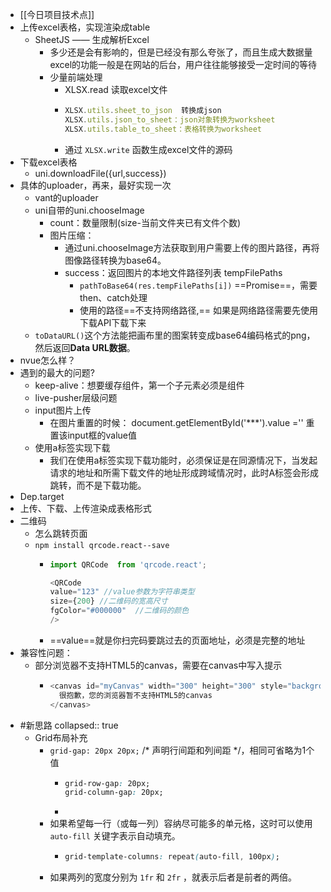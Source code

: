 - [[今日项目技术点]]
- 上传excel表格，实现渲染成table
	- SheetJS —— 生成解析Excel
		- 多少还是会有影响的，但是已经没有那么夸张了，而且生成大数据量excel的功能一般是在网站的后台，用户往往能够接受一定时间的等待
		- 少量前端处理
			- XLSX.read 读取excel文件
			- ```js
			  XLSX.utils.sheet_to_json  转换成json
			  XLSX.utils.json_to_sheet：json对象转换为worksheet
			  XLSX.utils.table_to_sheet：表格转换为worksheet
			  ```
			- 通过 `XLSX.write` 函数生成excel文件的源码
- 下载excel表格
	- uni.downloadFile({url,success})
- 具体的uploader，再来，最好实现一次
	- vant的uploader
	- uni自带的uni.chooseImage
		- count：数量限制(size-当前文件夹已有文件个数)
		- 图片压缩：
			- 通过uni.chooseImage方法获取到用户需要上传的图片路径，再将图像路径转换为base64。
			- success：返回图片的本地文件路径列表 tempFilePaths
				- `pathToBase64(res.tempFilePaths[i])` ==Promise==，需要then、catch处理
				- 使用的路径==不支持网络路径,== 如果是网络路径需要先使用下载API下载下来
	- `toDataURL()`这个方法能把画布里的图案转变成base64编码格式的png，然后返回**Data URL数据**。
- nvue怎么样？
- 遇到的最大的问题?
	- keep-alive：想要缓存组件，第一个子元素必须是组件
	- live-pusher层级问题
	- input图片上传
		- 在图片重置的时候：
		  document.getElementById('***').value =''
		  重置该input框的value值
	- 使用a标签实现下载
		- 我们在使用a标签实现下载功能时，必须保证是在同源情况下，当发起请求的地址和所需下载文件的地址形成跨域情况时，此时A标签会形成跳转，而不是下载功能。
- Dep.target
- 上传、下载、上传渲染成表格形式
- 二维码
	- 怎么跳转页面
	- `npm install qrcode.react--save`
		- ```js
		  import QRCode  from 'qrcode.react';
		  
		  <QRCode
		  value="123" //value参数为字符串类型
		  size={200} //二维码的宽高尺寸
		  fgColor="#000000"  //二维码的颜色
		  />
		  ```
		- ==value==就是你扫完码要跳过去的页面地址，必须是完整的地址
- 兼容性问题：
	- 部分浏览器不支持HTML5的canvas，需要在canvas中写入提示
		- ```js
		  <canvas id="myCanvas" width="300" height="300" style="background: #A9A9A9">
		    很抱歉，您的浏览器暂不支持HTML5的canvas
		  </canvas>
		  ```
- #新思路
  collapsed:: true
	- Grid布局补充
		- `grid-gap: 20px 20px;`  /* 声明行间距和列间距 */，相同可省略为1个值
			- ```css
			  grid-row-gap: 20px;
			  grid-column-gap: 20px;
			  ```
			-
		- 如果希望每一行（或每一列）容纳尽可能多的单元格，这时可以使用 `auto-fill` 关键字表示自动填充。
			- ```css
			  grid-template-columns: repeat(auto-fill, 100px);
			  ```
		- 如果两列的宽度分别为 `1fr` 和 `2fr` ，就表示后者是前者的两倍。